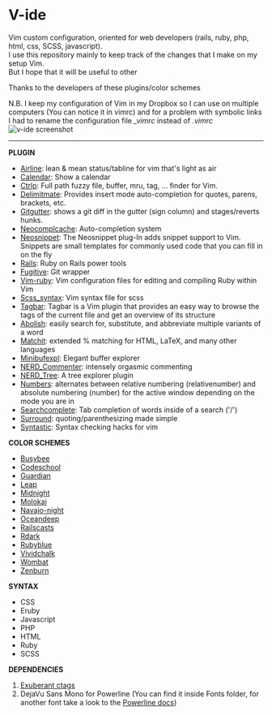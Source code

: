 # V-ide
Vim custom configuration, oriented for web developers (rails, ruby, php, html, css, SCSS, javascript).  
I use this repository mainly to keep track of the changes that I make on my setup Vim.  
But I hope that it will be useful to other  
  
Thanks to the developers of these plugins/color schemes  
  
N.B. I keep my configuration of Vim in my Dropbox so I can use on multiple computers (You can notice it in vimrc) and for a problem with symbolic links I had to rename the configuration file *_vimrc* instead of *.vimrc*  
![v-ide screenshot](https://dl.dropboxusercontent.com/u/13847373/v-ide.png)
- - - 
**PLUGIN**
* [Airline](https://github.com/bling/vim-airline): lean & mean status/tabline for vim that's light as air
* [Calendar](http://www.vim.org/scripts/script.php?script_id=52): Show a calendar
* [Ctrlp](https://github.com/kien/ctrlp.vim): Full path fuzzy file, buffer, mru, tag, ... finder for Vim.
* [Delimitmate](https://github.com/Raimondi/delimitMate): Provides insert mode auto-completion for quotes, parens, brackets, etc.
* [Gitgutter](https://github.com/airblade/vim-gitgutter): shows a git diff in the gutter (sign column) and stages/reverts hunks.
* [Neocomplcache](https://github.com/Shougo/neocomplcache.vim): Auto-completion system
* [Neosnippet](https://github.com/Shougo/neosnippet.vim): The Neosnippet plug-In adds snippet support to Vim. Snippets are small templates for commonly used code that you can fill in on the fly
* [Rails](https://github.com/tpope/vim-rails): Ruby on Rails power tools
* [Fugitive](https://github.com/tpope/vim-fugitive): Git wrapper
* [Vim-ruby](https://github.com/vim-ruby/vim-ruby): Vim configuration files for editing and compiling Ruby within Vim
* [Scss_syntax](https://github.com/cakebaker/scss-syntax.vim): Vim syntax file for scss
* [Tagbar](http://majutsushi.github.io/tagbar/): Tagbar is a Vim plugin that provides an easy way to browse the tags of the current file and get an overview of its structure
* [Abolish](https://github.com/tpope/vim-abolish): easily search for, substitute, and abbreviate multiple variants of a word
* [Matchit](https://github.com/tmhedberg/matchit): extended % matching for HTML, LaTeX, and many other languages
* [Minibufexpl](https://github.com/techlivezheng/vim-plugin-minibufexpl): Elegant buffer explorer
* [NERD_Commenter](https://github.com/scrooloose/nerdcommenter): intensely orgasmic commenting
* [NERD_Tree](https://github.com/scrooloose/nerdtree): A tree explorer plugin
* [Numbers](https://github.com/myusuf3/numbers.vim): alternates between relative numbering (relativenumber) and absolute numbering (number) for the active window depending on the mode you are in
* [Searchcomplete](http://www.vim.org/scripts/script.php?script_id=474): Tab completion of words inside of a search ('/') 
* [Surround](https://github.com/tpope/vim-surround): quoting/parenthesizing made simple  
* [Syntastic](https://github.com/scrooloose/syntastic): Syntax checking hacks for vim 
  
**COLOR SCHEMES**
* [Busybee](http://www.vim.org/scripts/script.php?script_id=2549)
* [Codeschool](http://astonj.com/tech/vim-for-ruby-rails-and-a-sexy-theme/)
* [Guardian](http://www.vim.org/scripts/script.php?script_id=1240)
* [Leap](https://github.com/yoos/leap.vim)
* [Midnight](http://www.vim.org/scripts/script.php?script_id=253)
* [Molokai](https://github.com/tomasr/molokai)
* [Navajo-night](http://www.vim.org/scripts/script.php?script_id=271)
* [Oceandeep](http://www.vim.org/scripts/script.php?script_id=368)
* [Railscasts](https://github.com/jpo/vim-railscasts-theme)
* [Rdark](http://www.vim.org/scripts/script.php?script_id=1732)
* [Rubyblue](https://github.com/jlong/rubyblue)
* [Vividchalk](http://www.vim.org/scripts/script.php?script_id=1891)
* [Wombat](https://github.com/vim-scripts/Wombat)
* [Zenburn](https://github.com/jnurmine/Zenburn)  
  
**SYNTAX**
* CSS
* Eruby
* Javascript
* PHP
* HTML
* Ruby
* SCSS  
  
**DEPENDENCIES**  
1. [Exuberant ctags](http://ctags.sourceforge.net)  
2. DejaVu Sans Mono for Powerline (You can find it inside Fonts folder, for another font take a look to the [Powerline docs](https://powerline.readthedocs.org/en/master/installation.html#patched-fonts))
